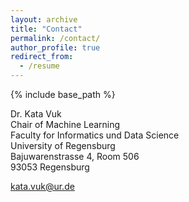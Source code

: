 ```yaml
---
layout: archive
title: "Contact"
permalink: /contact/
author_profile: true
redirect_from:
  - /resume
---
```


{% include base_path %}

Dr. Kata Vuk\
Chair of Machine Learning\
Faculty for Informatics und Data Science\
University of Regensburg\
Bajuwarenstrasse 4, Room 506\
93053 Regensburg

<kata.vuk@ur.de>
